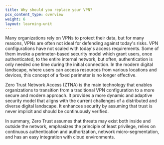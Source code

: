 ```yaml
---
title: Why should you replace your VPN?
pcx_content_type: overview
weight: 6
layout: learning-unit
---
```


Many organizations rely on VPNs to protect their data, but for many reasons, VPNs are often not ideal for defending against today's risks. VPN configurations have not scaled with today's access requirements. Some of them invoke a perimeter-based security model which grant users, once authenticated, to the entire internal network, but often, authentication is only needed one time during the initial connection. In the modern digital landscape, where users can access resources from various locations and devices, this concept of a fixed perimeter is no longer effective.

Zero Trust Network Access (ZTNA) is the main technology that enables organizations to transition from a traditional VPN configuration to a more secure and modern approach. It provides a more dynamic and adaptive security model that aligns with the current challenges of a distributed and diverse digital landscape. It enhances security by assuming that trust is never implicit and should be continuously verified.

In summary, Zero Trust assumes that threats may exist both inside and outside the network, emphasizes the principle of least privilege, relies on continuous authentication and authorization, network micro-segmentation, and has an easy integration with cloud environments.
 